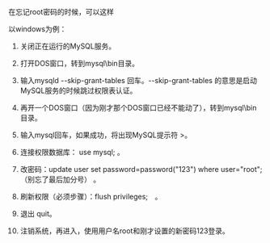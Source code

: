 在忘记root密码的时候，可以这样   

以windows为例：   

1. 关闭正在运行的MySQL服务。  
 
2. 打开DOS窗口，转到mysql\bin目录。  

3. 输入mysqld --skip-grant-tables 回车。--skip-grant-tables 的意思是启动MySQL服务的时候跳过权限表认证。  

4. 再开一个DOS窗口（因为刚才那个DOS窗口已经不能动了），转到mysql\bin目录。  

5. 输入mysql回车，如果成功，将出现MySQL提示符 >。  

6. 连接权限数据库： use mysql; 。  

6. 改密码：update user set password=password("123") where user="root";（别忘了最后加分号） 。 
 
7. 刷新权限（必须步骤）：flush privileges;　。  
 
8. 退出 quit。  

9. 注销系统，再进入，使用用户名root和刚才设置的新密码123登录。
